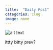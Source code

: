 ```yaml
---
title:  "Daily Post"
categories: clog
image: none
---
```

![alt text](https://goo.gl/IMsRhg "some random thing")


ittty bitty prev?

